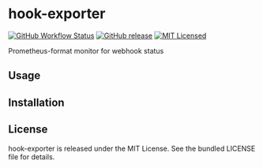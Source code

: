 hook-exporter
=========

[![GitHub Workflow Status](https://img.shields.io/github/actions/workflow/status/akerl/hook-exporter/build.yml?branch=main)](https://github.com/akerl/hook-exporter/actions)
[![GitHub release](https://img.shields.io/github/release/akerl/hook-exporter.svg)](https://github.com/akerl/hook-exporter/releases)
[![MIT Licensed](https://img.shields.io/badge/license-MIT-green.svg)](https://tldrlegal.com/license/mit-license)

Prometheus-format monitor for webhook status

## Usage

## Installation

## License

hook-exporter is released under the MIT License. See the bundled LICENSE file for details.
